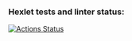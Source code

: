 ### Hexlet tests and linter status:
[![Actions Status](https://github.com/Nikolos-S/frontend-project-lvl3/workflows/hexlet-check/badge.svg)](https://github.com/Nikolos-S/frontend-project-lvl3/actions)